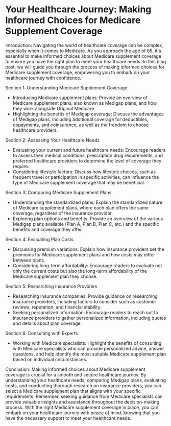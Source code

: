 # Your Healthcare Journey: Making Informed Choices for Medicare Supplement Coverage

Introduction:
Navigating the world of healthcare coverage can be complex, especially when it comes to Medicare. As you approach the age of 65, it's essential to make informed choices about Medicare supplement coverage to ensure you have the right plan to meet your healthcare needs. In this blog post, we will guide you through the process of making informed choices for Medicare supplement coverage, empowering you to embark on your healthcare journey with confidence.

Section 1: Understanding Medicare Supplement Coverage

- Introducing Medicare supplement plans: Provide an overview of Medicare supplement plans, also known as Medigap plans, and how they work alongside Original Medicare.
- Highlighting the benefits of Medigap coverage: Discuss the advantages of Medigap plans, including additional coverage for deductibles, copayments, and coinsurance, as well as the freedom to choose healthcare providers.

Section 2: Assessing Your Healthcare Needs

- Evaluating your current and future healthcare needs: Encourage readers to assess their medical conditions, prescription drug requirements, and preferred healthcare providers to determine the level of coverage they require.
- Considering lifestyle factors: Discuss how lifestyle choices, such as frequent travel or participation in specific activities, can influence the type of Medicare supplement coverage that may be beneficial.

Section 3: Comparing Medicare Supplement Plans

- Understanding the standardized plans: Explain the standardized nature of Medicare supplement plans, where each plan offers the same coverage, regardless of the insurance provider.
- Exploring plan options and benefits: Provide an overview of the various Medigap plans available (Plan A, Plan B, Plan C, etc.) and the specific benefits and coverage they offer.

Section 4: Evaluating Plan Costs

- Discussing premium variations: Explain how insurance providers set the premiums for Medicare supplement plans and how costs may differ between plans.
- Considering long-term affordability: Encourage readers to evaluate not only the current costs but also the long-term affordability of the Medicare supplement plan they choose.

Section 5: Researching Insurance Providers

- Researching insurance companies: Provide guidance on researching insurance providers, including factors to consider such as customer reviews, reputation, and financial stability.
- Seeking personalized information: Encourage readers to reach out to insurance providers to gather personalized information, including quotes and details about plan coverage.

Section 6: Consulting with Experts

- Working with Medicare specialists: Highlight the benefits of consulting with Medicare specialists who can provide personalized advice, answer questions, and help identify the most suitable Medicare supplement plan based on individual circumstances.

Conclusion:
Making informed choices about Medicare supplement coverage is crucial for a smooth and secure healthcare journey. By understanding your healthcare needs, comparing Medigap plans, evaluating costs, and conducting thorough research on insurance providers, you can select a Medicare supplement plan that aligns with your specific requirements. Remember, seeking guidance from Medicare specialists can provide valuable insights and assistance throughout the decision-making process. With the right Medicare supplement coverage in place, you can embark on your healthcare journey with peace of mind, knowing that you have the necessary support to meet your healthcare needs.